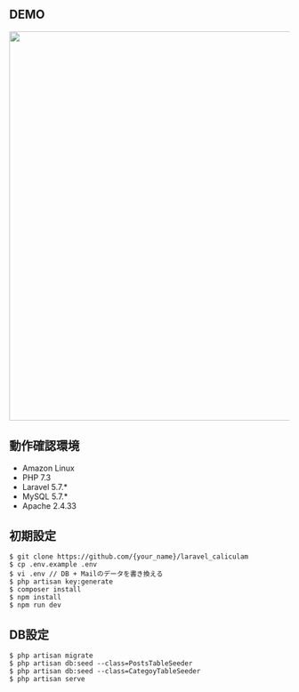 
 ## DEMO
 <img src="https://raw.githubusercontent.com/wiki/hironobu0824/aruaruapp/gif/aruaru.gif" width="700">
 
 ## 動作確認環境
 - Amazon Linux 
 - PHP 7.3
 - Laravel 5.7.*
 - MySQL 5.7.*
 - Apache 2.4.33
 
 ## 初期設定
 ```
 $ git clone https://github.com/{your_name}/laravel_caliculam
 $ cp .env.example .env
 $ vi .env // DB + Mailのデータを書き換える
 $ php artisan key:generate
 $ composer install
 $ npm install
 $ npm run dev
 ```
 
 ## DB設定
 ```
 $ php artisan migrate
 $ php artisan db:seed --class=PostsTableSeeder
 $ php artisan db:seed --class=CategoyTableSeeder
 $ php artisan serve
 ```